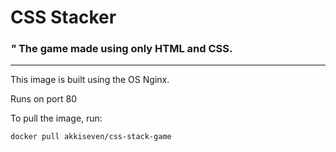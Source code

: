 # CSS Stacker
### <em>"</em> The game made using only HTML and CSS.
<hr>
This image is built using the OS Nginx.

Runs on port 80

To pull the image, run:

`docker pull akkiseven/css-stack-game`
